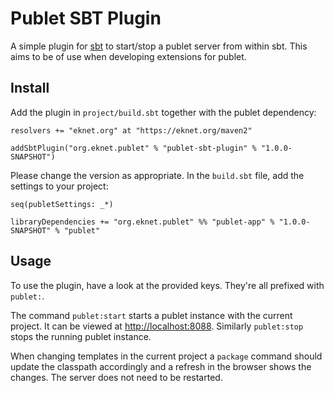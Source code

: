 # Publet SBT Plugin

A simple plugin for [sbt](http://www.scala-sbt.org/) to start/stop a publet server from within sbt. This aims
to be of use when developing extensions for publet.

## Install

Add the plugin in `project/build.sbt` together with the publet dependency:

    resolvers += "eknet.org" at "https://eknet.org/maven2"

    addSbtPlugin("org.eknet.publet" % "publet-sbt-plugin" % "1.0.0-SNAPSHOT")

Please change the version as appropriate. In the `build.sbt` file, add the settings
to your project:

    seq(publetSettings: _*)

    libraryDependencies += "org.eknet.publet" %% "publet-app" % "1.0.0-SNAPSHOT" % "publet"


## Usage

To use the plugin, have a look at the provided keys. They're all prefixed with `publet:`.

The command `publet:start` starts a publet instance with the current project. It can be
viewed at <http://localhost:8088>. Similarly `publet:stop` stops the running publet instance.

When changing templates in the current project a `package` command should update the classpath
accordingly and a refresh in the browser shows the changes. The server does not need to be restarted.
